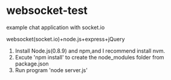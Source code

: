 websocket-test
==============

example chat application with socket.io

websocket(socket.io)+node.js+express+jQuery

<ol>
  <li>Install Node.js(0.8.9) and npm,and I recommend install nvm.</li>
  <li>Excute 'npm install' to create the node_modules folder from package.json</li>
  <li>Run program 'node server.js'</li>
</ol>